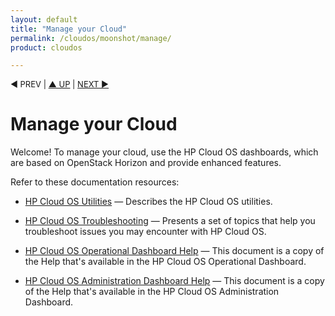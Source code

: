 ```yaml
---
layout: default
title: "Manage your Cloud"
permalink: /cloudos/moonshot/manage/
product: cloudos

---
```



<p style="font-size: small;"> &#9664; PREV</a> | <a href="/cloudos/">&#9650; UP</a> | <a href="/cloudos/moonshot/manage/utilities/">NEXT &#9654;</a> </p>

# Manage your Cloud

Welcome! To manage your cloud, use the HP Cloud OS dashboards, which are based on OpenStack Horizon and provide enhanced features.

Refer to these documentation resources:

* [HP Cloud OS Utilities](/cloudos/moonshot/manage/utilities/) &mdash; Describes the HP Cloud OS utilities.

* [HP Cloud OS Troubleshooting](/cloudos/moonshot/manage/troubleshooting/) &mdash; Presents a set of topics that help you troubleshoot issues you may encounter with HP Cloud OS.

* [HP Cloud OS Operational Dashboard Help](/cloudos/moonshot/manage/operational-dashboard/) &mdash; This document is a copy of the Help that's available in the HP Cloud OS Operational Dashboard.  

* [HP Cloud OS Administration Dashboard Help](/cloudos/moonshot/manage/administration-dashboard/) &mdash; This document is a copy of the Help that's available in the HP Cloud OS Administration Dashboard.
 
